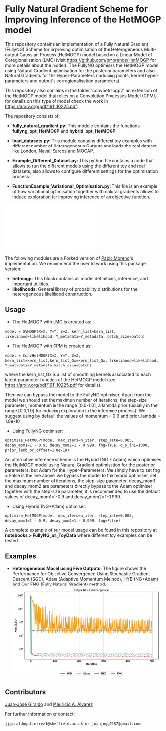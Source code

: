 # Fully Natural Gradient Scheme for Improving Inference of the HetMOGP model

This repository contains an implementation of a Fully Natural Gradient (FullyNG) Scheme for improving optimisation of the Heterogeneous Multi-output Gaussian Process (HetMOGP) model based on a Linear Model of Coregionalisation (LMC) (visit https://github.com/pmorenoz/HetMOGP for more details about the model). The FullyNG optimises the HetMOGP model using Natural Gradient optimisation for the posterior parameters and also Natural Gradients for the Hyper-Parameters (inducing points, kernel hyper-parameters and output's corregionalisation parameters).

This repository also contains in the folder 'convhetmogp2' an extension of the HetMOGP model that relies on a Convolution Processes Model (CPM), for details on this type of model check the work in https://arxiv.org/pdf/1911.10225.pdf.

The repository consists of: 

- **fully_natural_gradient.py**: This module contains the functions **fullyng_opt_HetMOGP** and **hybrid_opt_HetMOGP**

- **load_datasets.py**: This module contains different toy examples with different number of Heterogeneous Outputs and loads the real dataset like London, Naval, Sarcos and MOCAP. 

- **Example_Different_Dataset.py**: This python file contains a code that allows to run the different models using the different toy and real datasets, also allows to configure different settings for the optimisation process.

- **FunctionExample_Variational_Optimisation.py**: This file is an example of how variational optimisation together with natural gradients allows to induce exploration for improving inference of an objective function.

![Variational_Optimisation](tmp/variational_optimisation_KL2.pdf) 

The following modules are a Forked version of [Pablo Moreno](https://github.com/pmorenoz/HetMOGP)'s implementation. We recommend the user to work using this package version:
- **hetmogp**: This block contains all model definitions, inference, and important utilities. 
- **likelihoods**: General library of probability distributions for the heterogeneous likelihood construction.

## Usage

* The HetMOGP with LMC is created as:
```
model = SVMOGP(X=X, Y=Y, Z=Z, kern_list=kern_list, likelihood=likelihood, Y_metadata=Y_metadata, batch_size=batch)
```

* The HetMOGP with CPM is created as:
```
model = ConvHetMOGP(X=X, Y=Y, Z=Z, kern_list=kern_list,kern_list_Gx=kern_list_Gx, likelihood=likelihood, Y_metadata=Y_metadata,batch_size=batch)
```
where the kern_list_Gx is a list of smoothing kernels associated to each latent parameter function of the HetMOGP model (see https://arxiv.org/pdf/1911.10225.pdf for details).

Then we can bypass the model to the FullyNG optimiser. Apart from the model we should set the maximun number of iterations, the step-size parameter, momentum in the range \[0.0-1.0\], a lambda prior (usually in the range \[0.0,1.0\] for inducing exploration in the inference process). We suggest using by default the values of momentum = 0.9 and prior_lambda = 1.0e-10

* Using FullyNG optimiser: 
```
optimise_HetMOGP(model, max_iters=n_iter, step_rate=0.005, decay_mom1=1 - 0.9, decay_mom2=1 - 0.999, fng=True, q_s_ini=1000, prior_lamb_or_offset=1.0e-10)
```
An alternative inference scheme is the Hybrid (NG + Adam) which optimises the HetMOGP model using Natural Gradient optimisation for the posterior parameters, but Adam for the Hyper-Parameters. We simply have to set fng = False is the line above, we bypass the model to the hybrid optimiser, set the maximum number of iterations, the step-size parameter, decay_mom1 and decay_mom2 are parameters directly bypass to the Adam optimiser together with the step-size parameter, it is recommended to use the default values of decay_mom1=1-0.9 and decay_mom2=1-0.999.

* Using Hybrid (NG+Adam) optimiser:
```
optimise_HetMOGP(model, max_iters=n_iter, step_rate=0.005, decay_mom1=1 - 0.9, decay_mom2=1 - 0.999, fng=False)
```

A complete example of our model usage can be found in this repository at **notebooks > FullyNG_on_ToyData** where different toy examples can be tested.

## Examples
* **Heterogeneous Model using Five Outputs:** The figure shows the Performance for Objective Convergence Using Stochastic Gradient Descent (SGD), Adam (Adaptive Momentum Method), HYB (NG+Adam) and
Our FNG (Fully Natural Gradient) method.
![toy2](tmp/toy4.png)

## Contributors

[Juan-José Giraldo](https://github.com/juanjogg1987) and [Mauricio A. Álvarez](https://sites.google.com/site/maalvarezl/)

For further information or contact:
```
jjgiraldogutierrez1@sheffield.ac.uk or juanjogg1987@gmail.com
